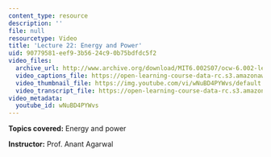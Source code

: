 ```yaml
---
content_type: resource
description: ''
file: null
resourcetype: Video
title: 'Lecture 22: Energy and Power'
uid: 90779581-eef9-3b56-24c9-0b75bdfdc5f2
video_files:
  archive_url: http://www.archive.org/download/MIT6.002S07/ocw-6.002-lec-mit-10250-02dec2003-220k.mp4
  video_captions_file: https://open-learning-course-data-rc.s3.amazonaws.com/6-002-circuits-and-electronics-spring-2007/ca37324c5f0d59fea0d77f7d9059333f_wNuBD4PYWvs.vtt
  video_thumbnail_file: https://img.youtube.com/vi/wNuBD4PYWvs/default.jpg
  video_transcript_file: https://open-learning-course-data-rc.s3.amazonaws.com/6-002-circuits-and-electronics-spring-2007/7eb2506dea41998db333c7fbea2c9e26_wNuBD4PYWvs.pdf
video_metadata:
  youtube_id: wNuBD4PYWvs
---
```


**Topics covered:** Energy and power

**Instructor:** Prof. Anant Agarwal